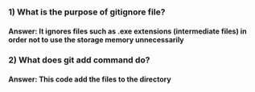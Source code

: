 ###   1) What is the purpose of gitignore file?
####  **Answer:** It ignores files such as .exe extensions (intermediate files) in order not to use the storage memory unnecessarily
###   2) What does git add command do?
####  **Answer:** This code add the files to the directory
